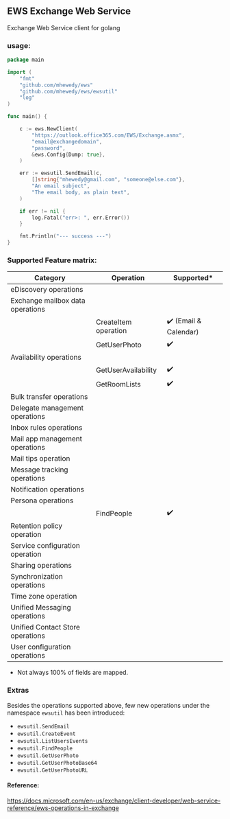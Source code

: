 ## EWS Exchange Web Service
Exchange Web Service client for golang

### usage:
```go
package main

import (
	"fmt"
	"github.com/mhewedy/ews"
	"github.com/mhewedy/ews/ewsutil"
	"log"
)

func main() {

	c := ews.NewClient(
		"https://outlook.office365.com/EWS/Exchange.asmx",
		"email@exchangedomain",
		"password",
		&ews.Config{Dump: true},
	)

	err := ewsutil.SendEmail(c,
		[]string{"mhewedy@gmail.com", "someone@else.com"},
		"An email subject",
		"The email body, as plain text",
	)

	if err != nil {
		log.Fatal("err>: ", err.Error())
	}

	fmt.Println("--- success ---")
}

```

### Supported Feature matrix:

| Category                         	| Operation            	| Supported*       	|
|----------------------------------	|----------------------	|------------------	|
| eDiscovery operations            	|                      	|                  	|
| Exchange mailbox data operations 	|                      	|                  	|
|                                  	| CreateItem operation 	| ✔️ (Email & Calendar)|
|                                  	| GetUserPhoto      	| ✔️                |
| Availability operations          	|                      	|                  	|
|                                  	| GetUserAvailability  	| ✔️             	|
|                                  	| GetRoomLists      	| ✔️             	|
| Bulk transfer operations         	|                      	|                  	|
| Delegate management operations   	|                      	|                  	|
| Inbox rules operations           	|                      	|                  	|
| Mail app management operations   	|                      	|                  	|
| Mail tips operation              	|                      	|                  	|
| Message tracking operations      	|                      	|                  	|
| Notification operations          	|                      	|                  	|
| Persona operations               	|                      	|                  	|
|                                   | FindPeople            | ✔️             	|
| Retention policy operation       	|                      	|                  	|
| Service configuration operation  	|                      	|                  	|
| Sharing operations               	|                      	|                  	|
| Synchronization operations       	|                      	|                  	|
| Time zone operation              	|                      	|                  	|
| Unified Messaging operations     	|                      	|                  	|
| Unified Contact Store operations 	|                      	|                  	|
| User configuration operations    	|                      	|                  	|

* Not always 100% of fields are mapped.

### Extras
Besides the operations supported above, few new operations under the namespace `ewsutil` has been introduced:
* `ewsutil.SendEmail` 
* `ewsutil.CreateEvent`
* `ewsutil.ListUsersEvents`
* `ewsutil.FindPeople`
* `ewsutil.GetUserPhoto`
* `ewsutil.GetUserPhotoBase64`
* `ewsutil.GetUserPhotoURL`

#### Reference:
https://docs.microsoft.com/en-us/exchange/client-developer/web-service-reference/ews-operations-in-exchange
